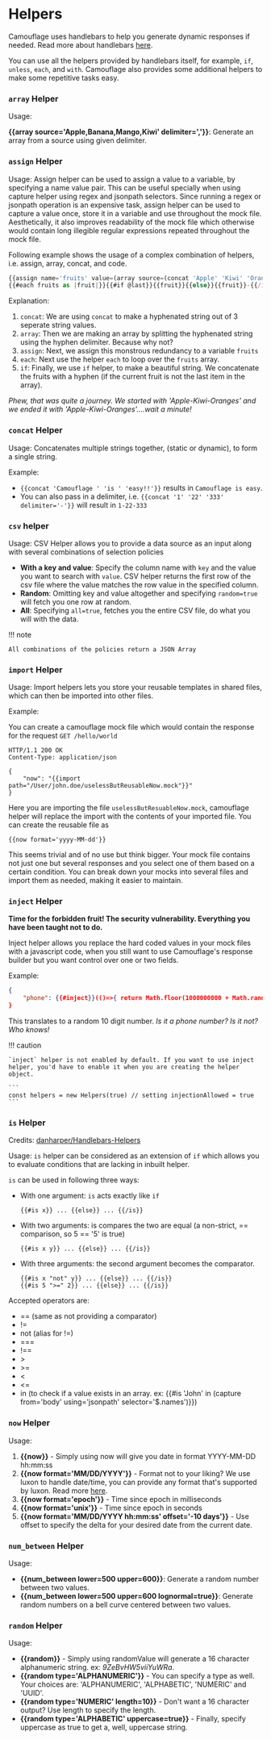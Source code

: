 # Helpers

Camouflage uses handlebars to help you generate dynamic responses if needed. Read more about handlebars [here](https://handlebarsjs.com/guide/).

You can use all the helpers provided by handlebars itself, for example, `if`, `unless`, `each`, and `with`. Camouflage also provides some additional helpers to make some repetitive tasks easy.

### `array` Helper

Usage:

**{{array source='Apple,Banana,Mango,Kiwi' delimiter=','}}**: Generate an array from a source using given delimiter.

### `assign` Helper

Usage: Assign helper can be used to assign a value to a variable, by specifying a name value pair. This can be useful specially when using capture helper using regex and jsonpath selectors. Since running a regex or jsonpath operation is an expensive task, assign helper can be used to capture a value once, store it in a variable and use throughout the mock file. Aesthetically, it also improves readability of the mock file which otherwise would contain long illegible regular expressions repeated throughout the mock file.

Following example shows the usage of a complex combination of helpers, i.e. assign, array, concat, and code.

```javascript
{{assign name='fruits' value=(array source=(concat 'Apple' 'Kiwi' 'Oranges' delimiter='-') delimiter='-')}}
{{#each fruits as |fruit|}}{{#if @last}}{{fruit}}{{else}}{{fruit}}-{{/if}}{{/each}}
```

Explanation:

1. `concat`: We are using `concat` to make a hyphenated string out of 3 seperate string values.
2. `array`: Then we are making an array by splitting the hyphenated string using the hyphen delimiter. Because why not?
3. `assign`: Next, we assign this monstrous redundancy to a variable `fruits`
4. `each`: Next use the helper `each` to loop over the `fruits` array.
5. `if`: Finally, we use `if` helper, to make a beautiful string. We concatenate the fruits with a hyphen (if the current fruit is not the last item in the array).

_Phew, that was quite a journey. We started with 'Apple-Kiwi-Oranges' and we ended it with 'Apple-Kiwi-Oranges'....wait a minute!_

### `concat` Helper

Usage: Concatenates multiple strings together, (static or dynamic), to form a single string.

Example:

- `{{concat 'Camouflage ' 'is ' 'easy!!'}}` results in `Camouflage is easy`.
- You can also pass in a delimiter, i.e. `{{concat '1' '22' '333' delimiter='-'}}` will result in `1-22-333`

### `csv` helper

Usage: CSV Helper allows you to provide a data source as an input along with several combinations of selection policies

- **With a key and value**: Specify the column name with `key` and the value you want to search with `value`. CSV helper returns the first row of the csv file where the value matches the row value in the specified column.
- **Random**: Omitting key and value altogether and specifying `random=true` will fetch you one row at random.
- **All**: Specifying `all=true`, fetches you the entire CSV file, do what you will with the data.

!!! note

    All combinations of the policies return a JSON Array

### `import` Helper

Usage: Import helpers lets you store your reusable templates in shared files, which can then be imported into other files.

Example:

You can create a camouflage mock file which would contain the response for the request `GET /hello/world`

```
HTTP/1.1 200 OK
Content-Type: application/json

{
    "now": "{{import path="/User/john.doe/uselessButReusableNow.mock"}}"
}
```

Here you are importing the file `uselessButResuableNow.mock`, camouflage helper will replace the import with the contents of your imported file. You can create the reusable file as

```
{{now format='yyyy-MM-dd'}}
```

This seems trivial and of no use but think bigger. Your mock file contains not just one but several responses and you select one of them based on a certain condition. You can break down your mocks into several files and import them as needed, making it easier to maintain.

### `inject` Helper

**Time for the forbidden fruit! The security vulnerability. Everything you have been taught not to do.**

Inject helper allows you replace the hard coded values in your mock files with a javascript code, when you still want to use Camouflage's response builder but you want control over one or two fields.

Example:

```json
{
    "phone": {{#inject}}(()=>{ return Math.floor(1000000000 + Math.random() * 9000000000); })();{{/inject}}
}
```

This translates to a random 10 digit number. _Is it a phone number? Is it not? Who knows!_

!!! caution

    `inject` helper is not enabled by default. If you want to use inject helper, you'd have to enable it when you are creating the helper object.

    ```
    const helpers = new Helpers(true) // setting injectionAllowed = true
    ```

### `is` Helper

Credits: [danharper/Handlebars-Helpers](https://github.com/danharper/Handlebars-Helpers)

Usage: `is` helper can be considered as an extension of `if` which allows you to evaluate conditions that are lacking in inbuilt helper.

`is` can be used in following three ways:

- With one argument: `is` acts exactly like `if`

  `{{#is x}} ... {{else}} ... {{/is}}`

- With two arguments: is compares the two are equal (a non-strict, == comparison, so 5 == '5' is true)

  `{{#is x y}} ... {{else}} ... {{/is}}`

- With three arguments: the second argument becomes the comparator.

  ```
  {{#is x "not" y}} ... {{else}} ... {{/is}}
  {{#is 5 ">=" 2}} ... {{else}} ... {{/is}}
  ```

Accepted operators are:

- == (same as not providing a comparator)
- !=
- not (alias for !=)
- ===
- !==
- \>
- \>=
- <
- <=
- in (to check if a value exists in an array. ex: {{#is 'John' in (capture from='body' using='jsonpath' selector='$.names')}})

### `now` Helper

Usage:

1. **{{now}}** - Simply using now will give you date in format YYYY-MM-DD hh:mm:ss
2. **{{now format='MM/DD/YYYY'}}** - Format not to your liking? We use luxon to handle date/time, you can provide any format that's supported by luxon. Read more [here](https://moment.github.io/luxon/#/formatting?id=table-of-tokens).
3. **{{now format='epoch'}}** - Time since epoch in milliseconds
4. **{{now format='unix'}}** - Time since epoch in seconds
5. **{{now format='MM/DD/YYYY hh:mm:ss' offset='-10 days'}}** - Use offset to specify the delta for your desired date from the current date.

### `num_between` Helper

Usage:

- **{{num_between lower=500 upper=600}}**: Generate a random number between two values.
- **{{num_between lower=500 upper=600 lognormal=true}}**: Generate random numbers on a bell curve centered between two values.

### `random` Helper

Usage:

- **{{random}}** - Simply using randomValue will generate a 16 character alphanumeric string. ex: _9ZeBvHW5viiYuWRa_.
- **{{random type='ALPHANUMERIC'}}** - You can specify a type as well. Your choices are: 'ALPHANUMERIC', 'ALPHABETIC', 'NUMERIC' and 'UUID'.
- **{{random type='NUMERIC' length=10}}** - Don't want a 16 character output? Use length to specify the length.
- **{{random type='ALPHABETIC' uppercase=true}}** - Finally, specify uppercase as true to get a, well, uppercase string.
